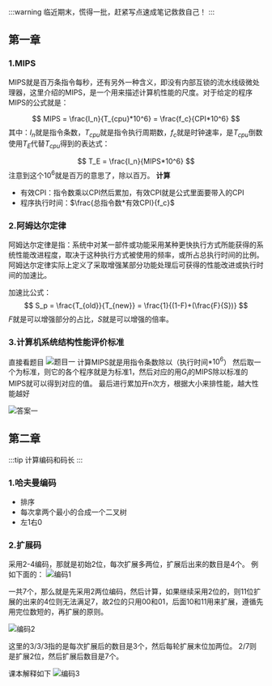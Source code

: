 :::warning
临近期末，慌得一批，赶紧写点速成笔记救救自己！
:::
## 第一章
### 1.MIPS
MIPS就是百万条指令每秒，还有另外一种含义，即没有内部互锁的流水线级微处理器，这里介绍的MIPS，是一个用来描述计算机性能的尺度。对于给定的程序MIPS的公式就是：

$$
	 MIPS  = \frac{I_n}{T_{cpu}*10^6} = \frac{f_c}{CPI*10^6}
$$
其中：$I_n$就是指令条数，$T_{cpu}$就是指令执行周期数，$f_c$就是时钟速率，是$T_{cpu}$倒数
使用$T_E$代替$T_{cpu}$得到的表达式：

$$
	T_E = \frac{I_n}{MIPS*10^6}
$$
注意到这个$10^6$就是百万的意思了，除以百万。
**计算**
- 有效CPI：指令数乘以CPI然后累加，有效CPI就是公式里面要带入的CPI
- 程序执行时间：$\frac{总指令数*有效CPI}{f_c}$
### 2.阿姆达尔定律
阿姆达尔定律是指：系统中对某一部件或功能采用某种更快执行方式所能获得的系统性能改进程度，取决于这种执行方式被使用的频率，或所占总执行时间的比例。阿姆达尔定律实际上定义了采取增强某部分功能处理后可获得的性能改进或执行时间的加速比。

加速比公式：
$$
	S_p = \frac{T_{old}}{T_{new}} = \frac{1}{(1-F)+(\frac{F}{S})}
$$
$F$就是可以增强部分的占比，$S$就是可以增强的倍率。

### 3.计算机系统结构性能评价标准
直接看题目
![题目一](https://rachelnotebook.oss-cn-shenzhen.aliyuncs.com/docs/Foundation/imgs/others/%E9%A2%98%E7%9B%AE1.png)
计算MIPS就是用指令条数除以（执行时间*$10^6$）
然后取一个为标准，则它的各个程序就是为标准1，然后对应的用$G_i$的MIPS除以标准的MIPS就可以得到对应的值。
最后进行累加开n次方，根据大小来排性能，越大性能越好

![答案一](https://rachelnotebook.oss-cn-shenzhen.aliyuncs.com/docs/Foundation/imgs/others/%E7%AD%94%E6%A1%88%E4%B8%80.png)

## 第二章
:::tip
计算编码和码长
:::
### 1.哈夫曼编码
- 排序
- 每次拿两个最小的合成一个二叉树
- 左1右0

### 2.扩展码
采用2-4编码，那就是初始2位，每次扩展多两位，扩展后出来的数目是4个。
例如下面的：
![编码1](https://rachelnotebook.oss-cn-shenzhen.aliyuncs.com/docs/Foundation/imgs/others/%E7%BC%96%E7%A0%811.png)

一共7个，那么就是先采用2两位编码，然后计算，如果继续采用2位的，则11位扩展的出来的4位则无法满足7，故2位的只用00和01，后面10和11用来扩展，遵循先用完位数短的，再扩展的原则。

![编码2](https://rachelnotebook.oss-cn-shenzhen.aliyuncs.com/docs/Foundation/imgs/others/%E7%BC%96%E7%A0%812.png)

这里的3/3/3指的是每次扩展后的数目是3个，然后每轮扩展末位加两位。
2/7则是扩展2位，然后扩展后数目是7个。

课本解释如下
![编码3](https://rachelnotebook.oss-cn-shenzhen.aliyuncs.com/docs/Foundation/imgs/others/%E7%BC%96%E7%A0%813.png)

